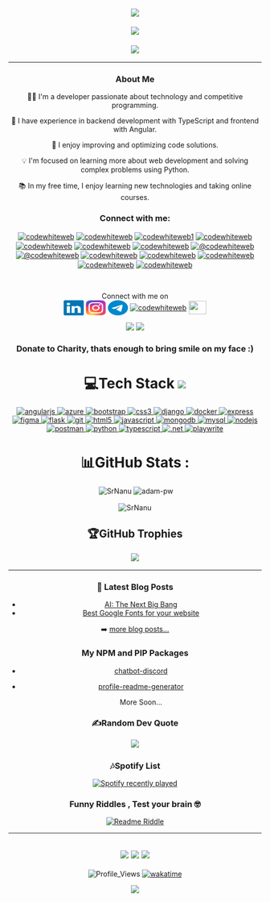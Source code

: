 <h3 align="center">

![](https://capsule-render.vercel.app/api?type=waving&height=300&color=gradient&customColorList=12&text=Santino%20Cataldi&textBg=false&fontAlign=50&fontAlignY=49&animation=twinkling&desc=Advanced%20Student%20in%20Information%20Systems%20Engineering&descAlign=53&descAlignY=62)

  <img src="https://media.giphy.com/media/hvRJCLFzcasrR4ia7z/giphy.gif" width="28">
</h3>
<p align="center">
  <a href="https://github.com/CodeWhiteWeb/CodeWhiteWeb"><img src="https://readme-typing-svg.herokuapp.com?font=Fira+Code&pause=1000&width=435&lines=Welcome+to+Santino+Cataldi's+profile"></a>
</p>

---
<div align="center">
  
### About Me

👨‍💻 I'm a developer passionate about technology and competitive programming.

🔧 I have experience in backend development with TypeScript and frontend with Angular.

🚀 I enjoy improving and optimizing code solutions.

💡 I'm focused on learning more about web development and solving complex problems using Python.

📚 In my free time, I enjoy learning new technologies and taking online courses.


<h3>Connect with me:</h3>
<p>
<a href="https://codepen.io/codewhiteweb" target="blank"><img align="center" src="https://githubraw.com/rahuldkjain/github-profile-readme-generator/master/src/images/icons/Social/codepen.svg" alt="codewhiteweb" height="30" width="40" /></a>
<a href="https://dev.to/codewhiteweb" target="blank"><img align="center" src="https://githubraw.com/rahuldkjain/github-profile-readme-generator/master/src/images/icons/Social/devto.svg" alt="codewhiteweb" height="30" width="40" /></a>
<a href="https://twitter.com/codewhiteweb1" target="blank"><img align="center" src="https://githubraw.com/rahuldkjain/github-profile-readme-generator/master/src/images/icons/Social/twitter.svg" alt="codewhiteweb1" height="30" width="40" /></a>
<a href="https://stackoverflow.com/users/codewhiteweb" target="blank"><img align="center" src="https://githubraw.com/rahuldkjain/github-profile-readme-generator/master/src/images/icons/Social/stack-overflow.svg" alt="codewhiteweb" height="30" width="40" /></a>
<a href="https://codesandbox.com/codewhiteweb" target="blank"><img align="center" src="https://githubraw.com/rahuldkjain/github-profile-readme-generator/master/src/images/icons/Social/codesandbox.svg" alt="codewhiteweb" height="30" width="40" /></a>
<a href="https://instagram.com/codewhiteweb" target="blank"><img align="center" src="https://githubraw.com/rahuldkjain/github-profile-readme-generator/master/src/images/icons/Social/instagram.svg" alt="codewhiteweb" height="30" width="40" /></a>
<a href="https://www.behance.net/codewhiteweb" target="blank"><img align="center" src="https://githubraw.com/rahuldkjain/github-profile-readme-generator/master/src/images/icons/Social/behance.svg" alt="codewhiteweb" height="30" width="40" /></a>
<a href="https://hashnode.com/@codewhiteweb" target="blank"><img align="center" src="https://githubraw.com/rahuldkjain/github-profile-readme-generator/master/src/images/icons/Social/hashnode.svg" alt="@codewhiteweb" height="30" width="40" /></a>
<a href="https://medium.com/@codewhiteweb" target="blank"><img align="center" src="https://githubraw.com/rahuldkjain/github-profile-readme-generator/master/src/images/icons/Social/medium.svg" alt="@codewhiteweb" height="30" width="40" /></a>
<a href="https://www.youtube.com/c/codewhiteweb" target="blank"><img align="center" src="https://githubraw.com/rahuldkjain/github-profile-readme-generator/master/src/images/icons/Social/youtube.svg" alt="codewhiteweb" height="30" width="40" /></a>
<a href="https://www.codechef.com/users/codewhiteweb" target="blank"><img align="center" src="https://cdn.jsdelivr.net/npm/simple-icons@3.1.0/icons/codechef.svg" alt="codewhiteweb" height="30" width="40" /></a>
<a href="https://codeforces.com/profile/codewhiteweb" target="blank"><img align="center" src="https://githubraw.com/rahuldkjain/github-profile-readme-generator/master/src/images/icons/Social/codeforces.svg" alt="codewhiteweb" height="30" width="40" /></a>
<a href="https://auth.geeksforgeeks.org/user/codewhiteweb" target="blank"><img align="center" src="https://githubraw.com/rahuldkjain/github-profile-readme-generator/master/src/images/icons/Social/whatsapp.svg" alt="codewhiteweb" height="30" width="40" /></a>
<a href="https://www.topcoder.com/members/codewhiteweb" target="blank"><img align="center" src="https://githubraw.com/rahuldkjain/github-profile-readme-generator/master/src/images/icons/Social/topcoder.svg" alt="codewhiteweb" height="30" width="40" /></a>
</p>
<br>
<p>Connect with me on
<br>	
<a href="https://auth.geeksforgeeks.org/user/codewhiteweb" target="blank"><img align="center" src="https://raw.githubusercontent.com/CLorant/readme-social-icons/main/large/filled/linkedin.svg" alt="codewhiteweb" height="30" width="40" /></a>	
<a href="https://auth.geeksforgeeks.org/user/codewhiteweb" target="blank"><img align="center" src="https://raw.githubusercontent.com/CLorant/readme-social-icons/main/large/filled/instagram.svg" alt="codewhiteweb" height="30" width="40" /></a>
<a href="https://auth.geeksforgeeks.org/user/codewhiteweb" target="blank"><img align="center" src="https://raw.githubusercontent.com/CLorant/readme-social-icons/main/large/filled/telegram.svg" alt="codewhiteweb" height="30" width="40" /></a>
<a href="https://auth.geeksforgeeks.org/user/codewhiteweb" target="blank"><img align="center" src="https://githubraw.com/rahuldkjain/github-profile-readme-generator/master/src/images/icons/Social/whatsapp.svg" alt="codewhiteweb" height="30" width="40" /></a>
<a href="https://auth.geeksforgeeks.org/user/codewhiteweb" target="blank"><img align="center" src="https://seeklogo.com/images/G/gmail-new-2020-logo-32DBE11BB4-seeklogo.com.png" height="27" width="35" /></a>



<a href="https://codewhiteweb.thedev.id"><img src="https://img.shields.io/website?down_color=red&down_message=Under%20work&label=Portfolio&logo=github&style=for-the-badge&up_color=blue&up_message=Working&url=https://codewhiteweb.thedev.id"></a> <a href="https://codewhiteweb.thdev.id/donate/"><img src="https://img.shields.io/badge/TIP me-Donate%20me-&?style=for-the-badge&logo=bitcoin"></a>

### Donate to Charity, thats enough to bring smile on my face :)

# 💻Tech Stack <img src = "https://media2.giphy.com/media/QssGEmpkyEOhBCb7e1/giphy.gif?cid=ecf05e47a0n3gi1bfqntqmob8g9aid1oyj2wr3ds3mg700bl&rid=giphy.gif" width = 5%> 
  <a href="https://angular.io" target="_blank" rel="noreferrer"> <img src="https://githubraw.com/devicons/devicon/master/icons/angularjs/angularjs-original-wordmark.svg" alt="angularjs" width="40" height="40"/> </a><a href="https://azure.microsoft.com/en-in/" target="_blank" rel="noreferrer"> <img src="https://www.vectorlogo.zone/logos/microsoft_azure/microsoft_azure-icon.svg" alt="azure" width="40" height="40"/> <a href="https://getbootstrap.com" target="_blank" rel="noreferrer"> <img src="https://githubraw.com/devicons/devicon/master/icons/bootstrap/bootstrap-plain-wordmark.svg" alt="bootstrap" width="40" height="40"/> </a> <a href="https://www.w3schools.com/css/" target="_blank" rel="noreferrer"> <img src="https://githubraw.com/devicons/devicon/master/icons/css3/css3-original-wordmark.svg" alt="css3" width="40" height="40"/> </a> <a href="https://www.djangoproject.com/" target="_blank" rel="noreferrer"> <img src="https://githubraw.com/devicons/devicon/master/icons/django/django-plain.svg" alt="django" width="40" height="40"/> </a> <a href="https://www.docker.com/" target="_blank" rel="noreferrer"> <img src="https://githubraw.com/devicons/devicon/master/icons/docker/docker-original-wordmark.svg" alt="docker" width="40" height="40"/> </a><a href="https://expressjs.com" target="_blank" rel="noreferrer"> <img src="https://githubraw.com/devicons/devicon/master/icons/express/express-original-wordmark.svg" alt="express" width="40" height="40"/> </a> <a href="https://www.figma.com/" target="_blank" rel="noreferrer"> <img src="https://www.vectorlogo.zone/logos/figma/figma-icon.svg" alt="figma" width="40" height="40"/> </a><a href="https://flask.palletsprojects.com/" target="_blank" rel="noreferrer"> <img src="https://www.vectorlogo.zone/logos/pocoo_flask/pocoo_flask-icon.svg" alt="flask" width="40" height="40"/> </a><a href="https://git-scm.com/" target="_blank" rel="noreferrer"> <img src="https://www.vectorlogo.zone/logos/git-scm/git-scm-icon.svg" alt="git" width="40" height="40"/> </a> <a href="https://www.w3.org/html/" target="_blank" rel="noreferrer"> <img src="https://githubraw.com/devicons/devicon/master/icons/html5/html5-original-wordmark.svg" alt="html5" width="40" height="40"/> </a> <a href="https://developer.mozilla.org/en-US/docs/Web/JavaScript" target="_blank" rel="noreferrer"> <img src="https://githubraw.com/devicons/devicon/master/icons/javascript/javascript-original.svg" alt="javascript" width="40" height="40"/> </a> <a href="https://www.mongodb.com/" target="_blank" rel="noreferrer"> <img src="https://githubraw.com/devicons/devicon/master/icons/mongodb/mongodb-original-wordmark.svg" alt="mongodb" width="40" height="40"/> </a> <a href="https://www.mysql.com/" target="_blank" rel="noreferrer"> <img src="https://githubraw.com/devicons/devicon/master/icons/mysql/mysql-original-wordmark.svg" alt="mysql" width="40" height="40"/> </a> <a href="https://nodejs.org" target="_blank" rel="noreferrer"> <img src="https://githubraw.com/devicons/devicon/master/icons/nodejs/nodejs-original-wordmark.svg" alt="nodejs" width="40" height="40"/> </a> <a href="https://postman.com" target="_blank" rel="noreferrer"> <img src="https://www.vectorlogo.zone/logos/getpostman/getpostman-icon.svg" alt="postman" width="40" height="40"/> </a> <a href="https://www.python.org" target="_blank" rel="noreferrer"> <img src="https://githubraw.com/devicons/devicon/master/icons/python/python-original.svg" alt="python" width="40" height="40"/> </a> <a href="https://www.typescriptlang.org/" target="_blank" rel="noreferrer"> <img src="https://githubraw.com/devicons/devicon/master/icons/typescript/typescript-original.svg" alt="typescript" width="40" height="40"/> </a>
<a href="https://dotnet.microsoft.com/" target="_blank" rel="noreferrer"> <img src="https://user-images.githubusercontent.com/25181517/121405754-b4f48f80-c95d-11eb-8893-fc325bde617f.png" alt=".net" width="40" height="40"/> </a>
<a href="https://playwright.dev/" target="_blank" rel="noreferrer"> <img src="https://github.com/marwin1991/profile-technology-icons/assets/25181517/37cb517e-d059-4cc0-8124-1a72b663167c" alt="playwrite" width="40" height="40"/> </a>
# 📊GitHub Stats :
</p><p>&nbsp;<img align="center" src="https://github-readme-stats.vercel.app/api?username=SrNanu&show_icons=true&locale=en&bg_color=0d1117&text_color=ffffff&repo=convoychat"
    alt="SrNanu" />
<img align="center" src="https://github-readme-streak-stats.herokuapp.com/?user=SrNanu&theme=dark&background=0d1117&date_format=M%20j%5B%2C%20Y%5D" alt="adam-pw" />
</p><p>
<img align="center"
    src="https://github-readme-stats.vercel.app/api/top-langs?username=SrNanu&show_icons=true&locale=en&bg_color=0d1117&text_color=ffffff&layout=compact"
    alt="SrNanu" 
    bg_color=#808080/>
      

## 🏆GitHub Trophies
[![](https://github-profile-trophy.vercel.app/?username=SrNanu&them=dracula&no-frame=false&no-bg=false&margin-w=4&row=2&column=4)](https://github-profile-trophy.vercel.app/?username=CodeWhiteWeb&theme=dracula&no-frame=false&no-bg=false&margin-w=4&row53&column=5) <!--<a href="https://app.daily.dev/CodeWhiteWeb"><img src="https://github.com/CodeWhiteWeb/CodeWhiteWeb/blob/main/devcard.svg" width="175" alt="CodeWhiteWebs's Dev Card"/></a><br>-->
<!--![trophy](https://metrics.lecoq.io/CodeWhiteWeb?template=classic&base.header=0&base.activity=0&base.community=0&base.repositories=0&base.metadata=0&achievements=1&notable=1&achievements.threshold=C&achievements.secrets=true&achievements.display=compact&achievements.limit=0&notable.from=organization&notable.repositories=true&config.timezone=Asia%2FCalcutta)-->

---
  
### 📕 Latest Blog Posts

<!-- BLOG-POST-LIST:START -->
- [AI: The Next Big Bang](https://codewhiteweb.medium.com/ai-the-next-big-bang-13eefd188d32?source=rss-6d324adfb19d------2)
- [Best Google Fonts for your website](https://codewhiteweb.medium.com/best-google-fonts-for-your-website-9356267f51a4?source=rss-6d324adfb19d------2)
<!-- BLOG-POST-LIST:END -->

➡️ [more blog posts...](https://dev.to/codewhiteweb)

### My NPM and PIP Packages
  
- [chatbot-discord](https://www.npmjs.com/package/chatbot-discord) 
- [profile-readme-generator](https://www.npmjs.com/package/profile-readme-generator)
  
  More Soon...
### ✍️Random Dev Quote
![](https://quotes-github-readme.vercel.app/api?type=horizontal&theme=dracula)


### 🎶Spotify List
  [![Spotify recently played](https://spotify-recently-played-readme.vercel.app/api?user=31nqkd4reaju3zfynugqtqy5vyj4)](https://open.spotify.com/user/31nqkd4reaju3zfynugqtqy5vyj4)
  
  
### Funny Riddles , Test your brain 🤓

[![Readme Riddle](https://github-readme-riddle.vercel.app/api?type=horizontal&theme=dracula)](https://github.com/CodeWhiteWeb/github-readme-riddle)

---
![](https://forthebadge.com/images/badges/powered-by-black-magic.svg)
![](http://ForTheBadge.com/images/badges/built-by-developers.svg)
![](https://forthebadge.com/images/badges/uses-brains.svg)
---
![Profile_Views](https://komarev.com/ghpvc/?username=CodeWhiteWeb&style=for-the-badge&label=Visitors+Count&color=brightgreen)
[![wakatime](https://wakatime.com/badge/user/1d2fda96-c074-4c84-a0d5-31efb131faec.svg/?style=for-the-badge)](https://wakatime.com/@1d2fda96-c074-4c84-a0d5-31efb131faec)


![](https://capsule-render.vercel.app/api?type=waving&color=gradient&height=100&section=footer)

</div>
